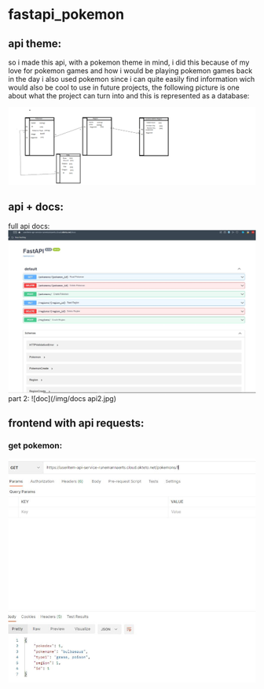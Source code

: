 # fastapi_pokemon

## api theme:

so i made this api, with a pokemon theme in mind, i did this because of my love for pokemon games and how i would be playing pokemon games back in the day
i also used pokemon since i can quite easily find information wich would also be cool to use in future projects, the following picture is one about what the project can turn into and this is represented as a database:

<img src="/img/api idea.png">


## api + docs:

full api docs:
<img src="/img/docs api.JPG">
part 2:
![doc](/img/docs api2.jpg)

## frontend with api requests:

### get pokemon:
<img src="/img/get pokemon.JPG">
